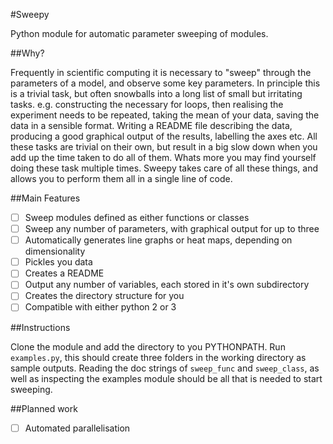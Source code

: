 #Sweepy

Python module for automatic parameter sweeping of modules.

##Why?

Frequently in scientific computing it is necessary to "sweep" through the parameters of a model, and observe some key parameters. In principle this is a trivial task, but often snowballs into a long list of small but irritating tasks. e.g. constructing the necessary for loops, then realising the experiment needs to be repeated, taking the mean of your data, saving the data in a sensible format. Writing a README file describing the data, producing a good graphical output of the results, labelling the axes etc. All these tasks are trivial on their own, but result in a big slow down when you add up the time taken to do all of them. Whats more you may find yourself doing these task multiple times. Sweepy takes care of all these things, and allows you to perform them all in a single line of code.

##Main Features

- [ ] Sweep modules defined as either functions or classes
- [ ] Sweep any number of parameters, with graphical output for up to three
- [ ] Automatically generates line graphs or heat maps, depending on dimensionality
- [ ] Pickles you data
- [ ] Creates a README
- [ ] Output any number of variables, each stored in it's own subdirectory
- [ ] Creates the directory structure for you
- [ ] Compatible with either python 2 or 3

##Instructions

Clone the module and add the directory to you PYTHONPATH. Run `examples.py`, this should create three folders in the working
directory as sample outputs. Reading the doc strings of `sweep_func` and `sweep_class`, as well as inspecting the examples module
should be all that is needed to start sweeping.

##Planned work

- [ ] Automated parallelisation
